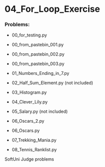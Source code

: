 # 04_For_Loop_Exercise

### Problems:
- 00_for_testing.py
- 00_from_pastebin_001.py
- 00_from_pastebin_002.py
- 00_from_pastebin_003.py

- 01_Numbers_Ending_in_7.py
- 02_Half_Sum_Element.py (not included)
- 03_Histogram.py
- 04_Clever_Lily.py
- 05_Salary.py (not included)
- 06_Oscars_2.py
- 06_Oscars.py
- 07_Trekking_Mania.py
- 08_Tennis_Ranklist.py


SoftUni Judge problems
